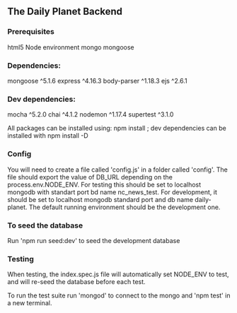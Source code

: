 ## The Daily Planet Backend

### Prerequisites

html5 Node environment mongo mongoose

### Dependencies:

mongoose ^5.1.6 express ^4.16.3 body-parser ^1.18.3 ejs ^2.6.1

### Dev dependencies:

mocha ^5.2.0 chai ^4.1.2 nodemon ^1.17.4 supertest ^3.1.0

All packages can be installed using: npm install ; dev dependencies can be installed with npm install -D

### Config

You will need to create a file called 'config.js' in a folder called 'config'. The file should export the value of DB_URL depending on the process.env.NODE_ENV. For testing this should be set to localhost mongodb with standart port bd name nc_news_test. For development, it should be set to localhost mongodb standard port and db name daily-planet. The default running environment should be the development one.

### To seed the database

Run 'npm run seed:dev' to seed the development database

### Testing

When testing, the index.spec.js file will automatically set NODE_ENV to test, and will re-seed the database before each test.

To run the test suite run 'mongod' to connect to the mongo and 'npm test' in a new terminal.
